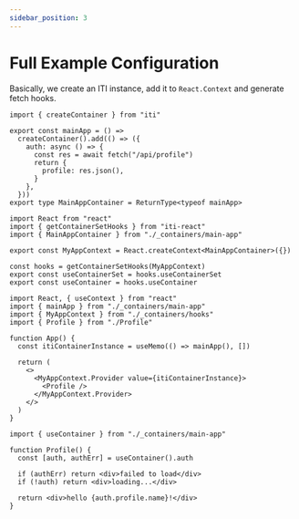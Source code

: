 ```yaml
---
sidebar_position: 3
---
```


# Full Example Configuration

Basically, we create an ITI instance, add it to `React.Context` and generate fetch hooks.

```tsx title="./src/_containers/main-app"
import { createContainer } from "iti"

export const mainApp = () =>
  createContainer().add(() => ({
    auth: async () => {
      const res = await fetch("/api/profile")
      return {
        profile: res.json(),
      }
    },
  }))
export type MainAppContainer = ReturnType<typeof mainApp>
```

```tsx title="./src/_containers/hooks"
import React from "react"
import { getContainerSetHooks } from "iti-react"
import { MainAppContainer } from "./_containers/main-app"

export const MyAppContext = React.createContext<MainAppContainer>({})

const hooks = getContainerSetHooks(MyAppContext)
export const useContainerSet = hooks.useContainerSet
export const useContainer = hooks.useContainer
```

```tsx title="./src/App.tsx"
import React, { useContext } from "react"
import { mainApp } from "./_containers/main-app"
import { MyAppContext } from "./_containers/hooks"
import { Profile } from "./Profile"

function App() {
  const itiContainerInstance = useMemo(() => mainApp(), [])

  return (
    <>
      <MyAppContext.Provider value={itiContainerInstance}>
        <Profile />
      </MyAppContext.Provider>
    </>
  )
}
```

```tsx title="./src/Profile.tsx"
import { useContainer } from "./_containers/main-app"

function Profile() {
  const [auth, authErr] = useContainer().auth

  if (authErr) return <div>failed to load</div>
  if (!auth) return <div>loading...</div>

  return <div>hello {auth.profile.name}!</div>
}
```

